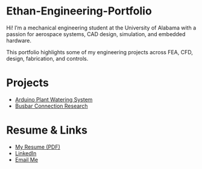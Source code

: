 # Ethan-Engineering-Portfolio
Hi! I’m a mechanical engineering student at the University of Alabama with a passion for aerospace systems, CAD design, simulation, and embedded hardware.

This portfolio highlights some of my engineering projects across FEA, CFD, design, fabrication, and controls.

# Projects

- [Arduino Plant Watering System](./Automatic-Plant-Watering-Robot/)
- [Busbar Connection Research](./Busbar%20Conenction%20Research/)


# Resume & Links

- [My Resume (PDF)](./Ethan-Tampa-Resume.pdf)
- [LinkedIn](https://www.linkedin.com/in/ethantampa)
- [Email Me](mailto:tampaethan@gmail.com)
